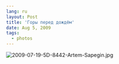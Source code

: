 ```yaml
---
lang: ru
layout: Post
title: 'Горы перед дождём'
date: Aug 5, 2009
tags:
  - photos
---
```


![2009-07-19-5D-8442-Artem-Sapegin.jpg](photo://416)
